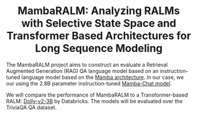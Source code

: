 <h1 align="center">MambaRALM: Analyzing RALMs with Selective State Space and Transformer Based Architectures for Long Sequence Modeling</h1>



The MambaRALM project aims to construct an evaluate a  Retrieval Augmented Generation (RAG) QA language model based on an instruction-tuned language model based on the [Mamba architecture](https://arxiv.org/abs/2312.00752). In our case, we our using the 2.8B parameter instruction-tuned [Mamba-Chat model](https://huggingface.co/havenhq/mamba-chat). 

We will compare the performance of MambaRALM to a Transformer-based RALM: [Dolly-v2-3B](https://huggingface.co/databricks/dolly-v2-3b) by Databricks. The models will be evaluated over the TriviaQA QA dataset.
